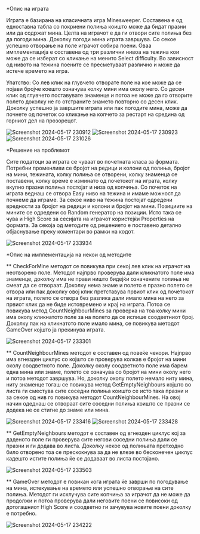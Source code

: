 *Опис на играта

Играта е базирана на класичната игра Minesweeper. Составена е од едноставна табла со покриени полиња коишто може да бидат празни или да содржат мина. Целта на играчот е да ги отвори сите полиња без да погоди мина. Доколку погоди мина играта завршува. Со секое успешно отворање на поле играчот собира поени. Оваа имплементација е составена од три различни нивоа на тежина кои може да се изберат со кликање на менито Select difficulty. Во зависност од нивото на тежина поените се пресметуваат различно и може да истече времето на игра. 

Упатство: Со лев клик на глувчето отворате поле на кое може да се појави бројче коешто означува колку мини има околу него. Со десен клик од глувчето поставувате знаменце и потоа не може да го отворите полето доколку не го отстраните знамето повторно со десен клик. Доколку успешно ја завршите играта или пак погодите мина, може да почнете од почеток со кликање на копчето за рестарт на средина од горниот дел на прозорецот.

![Screenshot 2024-05-17 230912](https://github.com/martinanajdovska/Minesweeper_VP/assets/136980739/9cb5efa0-1e1a-4538-b1bb-77d2ea6ef5bd) 
![Screenshot 2024-05-17 230923](https://github.com/martinanajdovska/Minesweeper_VP/assets/136980739/435d5c09-09eb-43fb-aa73-3595fc65778c)
![Screenshot 2024-05-17 231026](https://github.com/martinanajdovska/Minesweeper_VP/assets/136980739/fac500ec-745a-4e3e-b2f7-fe416b17f331)

*Решение на проблемот

Сите податоци за играта се чуваат во почетната класа за формата. Потребни променливи се бројот на редици и колони од полиња, бројот на мини, тежината, колку полиња се отворени, колку знаменца се поставени, колку време е изминато од почетокот на играта, колку вкупно празни полиња постојат и низа од копчиња. Со почеток на играта веднаш се отвора Easy ниво на тежина и имаме можност да почнеме да играме. За секое ниво на тежина постојат одредени вредности за бројот на редици и колони и бројот на мини. Позициите на мините се одредени со Random генератор на позиции. Исто така се чува и High Score за сесијата на играчот користејќи Properties на формата. За секоја од методите од решението е поставено детално објаснување преку коментари во рамки на кодот.

![Screenshot 2024-05-17 233934](https://github.com/martinanajdovska/Minesweeper_VP/assets/136980739/fd5bccd1-c480-43b3-9ebe-ac84bb689e73)


*Опис на имплементација на некои од методите

** CheckForMine методот се повикува при секој лев клик на играчот на неотворено поле. Методот најпрво проверува дали кликнатото поле има знаменце, доколку има не прави ништо бидејќи означените полиња не смеат да се отвораат. Доколку нема знаме и полето е празно полето се отвора или пак доколку овој клик претставува првиот клик од почетокот на играта, полето се отвора без разлика дали имало мина на него за првиот клик да не биде истовремено и крај на играта. Потоа се повикува метод CountNeighbourMines за проверка на тоа колку мини има околу кликнатото поле за на полето да се испише соодветниот број. Доколку пак на кликнатото поле имало мина, се повикува методот GameOver којшто ја прекинува играта.

![Screenshot 2024-05-17 233301](https://github.com/martinanajdovska/Minesweeper_VP/assets/136980739/3fc8b0b0-be68-4703-ae12-0c06019c3121)


** CountNeighbourMines методот е составен од повеќе чекори. Најпрво има вгнезден циклус со којшто се проверува колкав е бројот на мини околу соодветното поле. Доколку околу соодветното поле има барем една мина или знаме, полето се означува со бројот на мини околу него и потоа методот завршува. Но, доколку околу полето немало ниту мина, ниту знаменце тогаш се повикува метод GetEmptyNeighbours којшто во листа ги сместува сите соседни полиња коишто се исто така празни и за секое од нив го повикува методот CountNeighbourMines. На овој начин одеднаш се отвораат сите соседни полиња коишто се празни се додека не се стигне до знаме или мина.

![Screenshot 2024-05-17 233416](https://github.com/martinanajdovska/Minesweeper_VP/assets/136980739/c973c273-7292-4435-8cdd-24dce716cbd6)
![Screenshot 2024-05-17 233428](https://github.com/martinanajdovska/Minesweeper_VP/assets/136980739/d3b0cc9e-f2bc-4ba2-9f8a-be4b3f0b00f0)



** GetEmptyNeighbours методот е составен од вгнезден циклус кој за даденото поле ги проверува сите негови соседни полиња дали се празни и ги додава во листа. Доколку некое од полињата претходно било отворено тоа се прескокнува за да не влезе во бесконечен циклус кадешто истите полиња ќе се додаваат во листа постојано.

![Screenshot 2024-05-17 233503](https://github.com/martinanajdovska/Minesweeper_VP/assets/136980739/93486ecf-5a06-4674-a351-872b39cf4b72)

** GameOver методот е повикан кога играта ќе заврши по погодување на мина, истекување на времето или успешно отворање на сите полиња. Методот ги исклучува сите копчиња за играчот да не може да продолжи и потоа проверува дали неговите поени се повисоки од дотогашниот High Score и соодветно ги зачувува новите поени доколку е потребно.

![Screenshot 2024-05-17 234222](https://github.com/martinanajdovska/Minesweeper_VP/assets/136980739/98ad2361-df47-4ae0-ac78-abcca3c813f9)

